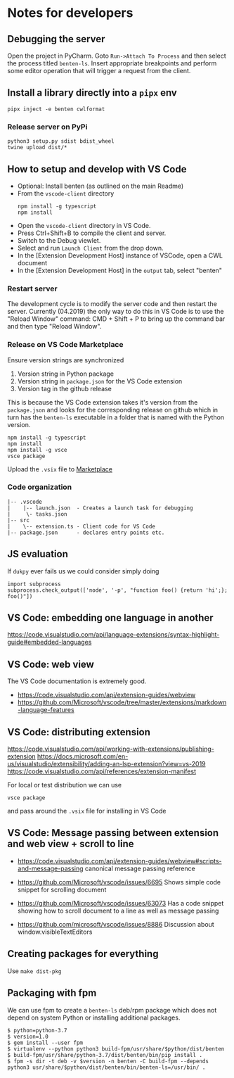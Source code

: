 # Notes for developers

## Debugging the server
Open the project in PyCharm. Goto `Run->Attach To Process` and then
select the process titled `benten-ls`. Insert appropriate breakpoints
and perform some editor operation that will trigger a request from the
client.

## Install a library directly into a `pipx` env

```
pipx inject -e benten cwlformat
```

### Release server on PyPi

```
python3 setup.py sdist bdist_wheel
twine upload dist/*
```

## How to setup and develop with VS Code

- Optional: Install benten (as outlined on the main Readme)
- From the `vscode-client` directory
  ```
  npm install -g typescript
  npm install
  ```
- Open the `vscode-client` directory in VS Code.
- Press Ctrl+Shift+B to compile the client and server.
- Switch to the Debug viewlet.
- Select and run `Launch Client` from the drop down.
- In the [Extension Development Host] instance of VSCode, open a CWL document
- In the [Extension Development Host] in the `output` tab, select "benten"

### Restart server

The development cycle is to modify the server code and then restart the server.
Currently (04.2019) the only way to do this in VS Code is to use the
"Reload Window" command:
CMD + Shift + P to bring up the command bar and then type "Reload Window".


### Release on VS Code Marketplace

Ensure version strings are synchronized
1. Version string in Python package
2. Version string in `package.json` for the VS Code extension
3. Version tag in the github release

This is because the VS Code extension takes it's version from the `package.json`
and looks for the corresponding release on github which in turn has the
`benten-ls` executable in a folder that is named with the Python version.

```
npm install -g typescript
npm install
npm install -g vsce
vsce package
```

Upload the `.vsix` file to [Marketplace]

[Marketplace]:
https://marketplace.visualstudio.com/items?itemName=sbg-rabix.benten-cwl


### Code organization

```
|-- .vscode
|    |-- launch.json  - Creates a launch task for debugging
|     \- tasks.json
|-- src
|    \-- extension.ts - Client code for VS Code
|-- package.json      - declares entry points etc.
```

## JS evaluation

If `dukpy` ever fails us we could consider simply doing

```
import subprocess
subprocess.check_output(['node', '-p', "function foo() {return 'hi';}; foo()"])
```


## VS Code: embedding one language in another

https://code.visualstudio.com/api/language-extensions/syntax-highlight-guide#embedded-languages


## VS Code: web view

The VS Code documentation is extremely good.

- https://code.visualstudio.com/api/extension-guides/webview
- https://github.com/Microsoft/vscode/tree/master/extensions/markdown-language-features


## VS Code: distributing extension

https://code.visualstudio.com/api/working-with-extensions/publishing-extension
https://docs.microsoft.com/en-us/visualstudio/extensibility/adding-an-lsp-extension?view=vs-2019
https://code.visualstudio.com/api/references/extension-manifest

For local or test distribution we can use
```
vsce package
```
and pass around the `.vsix` file for installing in VS Code

## VS Code: Message passing between extension and web view + scroll to line

- https://code.visualstudio.com/api/extension-guides/webview#scripts-and-message-passing
	canonical message passing reference

- https://github.com/Microsoft/vscode/issues/6695
	Shows simple code snippet for scrolling document

- https://github.com/Microsoft/vscode/issues/63073
	Has a code snippet showing how to scroll document to a line as
	well as message passing

- https://github.com/microsoft/vscode/issues/8886
	Discussion about window.visibleTextEditors

## Creating packages for everything

Use `make dist-pkg`

## Packaging with fpm

We can use fpm to create a `benten-ls` deb/rpm package which does
not depend on system Python or installing additional packages.

```
$ python=python-3.7
$ version=1.0
$ gem install --user fpm
$ virtualenv --python python3 build-fpm/usr/share/$python/dist/benten
$ build-fpm/usr/share/python-3.7/dist/benten/bin/pip install .
$ fpm -s dir -t deb -v $version -n benten -C build-fpm --depends python3 usr/share/$python/dist/benten/bin/benten-ls=/usr/bin/ .

```